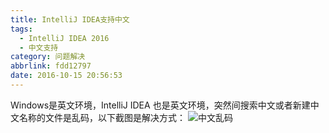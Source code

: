 ```yaml
---
title: IntelliJ IDEA支持中文
tags:
  - IntelliJ IDEA 2016
  - 中文支持
category: 问题解决
abbrlink: fdd12797
date: 2016-10-15 20:56:53
---
```


Windows是英文环境，IntelliJ IDEA 也是英文环境，突然间搜索中文或者新建中文名称的文件是乱码，以下截图是解决方式：
![中文乱码](http://7xkyc7.com1.z0.glb.clouddn.com/intelliJ2016_zh.png)		
